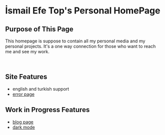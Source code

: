 # İsmail Efe Top's Personal HomePage


## Purpose of This Page
<p> This homepage is suppose to contain all my personal media and my personal projects. It's a one way connection for those who want to reach me and see my work.</p> 
<br>

## Site Features
* english and turkish support 
* [error page](https://ismailefe.top/404.html)

## Work in Progress Features 
* [blog page](https://ismailefe.top/blog/default)
* [dark mode](https://ismailefe.top/dark)

